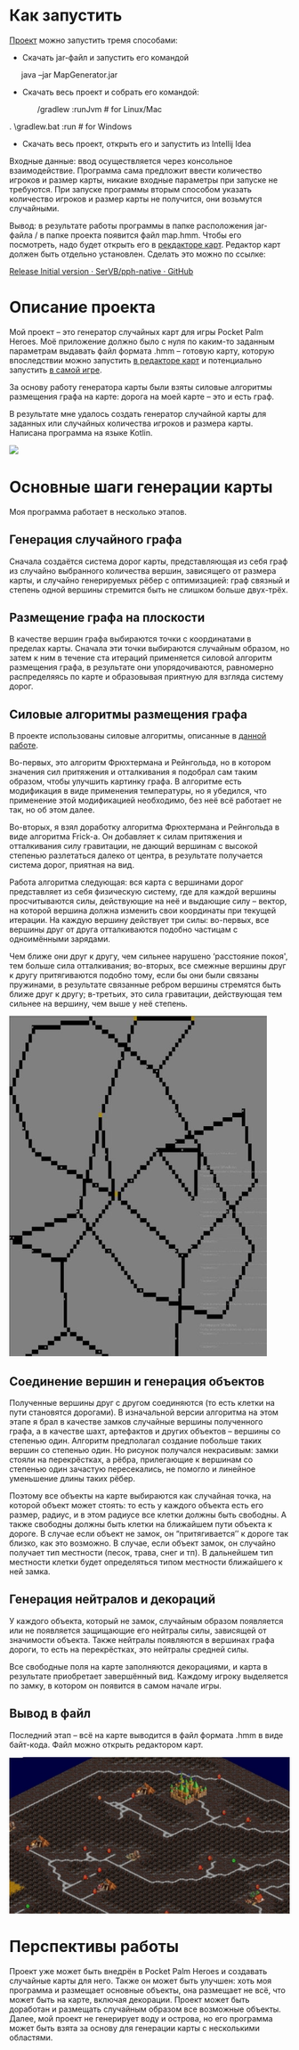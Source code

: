﻿# **Как запустить**
[Проект](https://github.com/Mopchik/MapGenerator) можно запустить тремя способами:

- Скачать jar-файл и запустить его командой

`	`java –jar MapGenerator.jar

- Скачать весь проект и собрать его командой:

`	    `/gradlew :runJvm      # for Linux/Mac

.   	     \gradlew.bat :run       # for Windows

- Скачать весь проект, открыть его и запустить из Intellij Idea

Входные данные: ввод осуществляется через консольное взаимодействие. Программа сама предложит ввести количество игроков и размер карты, никакие входные параметры при запуске не требуются. При запуске программы вторым способом указать количество игроков и размер карты не получится, они возьмутся случайными.

Вывод: в результате работы программы в папке расположения jar-файла / в папке проекта появится файл map.hmm. Чтобы его посмотреть, надо будет открыть его в [рекдакторе карт](https://github.com/SerVB/pph). Редактор карт должен быть отдельно установлен. Сделать это можно по ссылке:

[Release Initial version · SerVB/pph-native · GitHub](https://github.com/SerVB/pph-native/releases/tag/initial)


#
# **Описание проекта**
Мой проект – это генератор случайных карт для игры Pocket Palm Heroes. Моё приложение должно было с нуля по каким-то заданным параметрам выдавать файл формата .hmm – готовую карту, которую впоследствии можно запустить [в редакторе карт](https://github.com/SerVB/pph) и потенциально запустить [в самой игре](https://github.com/SerVB/pph).

За основу работу генератора карты были взяты силовые алгоритмы размещения графа на карте: дорога на моей карте – это и есть граф. 

В результате мне удалось создать генератор случайной карты для заданных или случайных количества игроков и размера карты. Написана программа на языке Kotlin. 

![](docs/res/Aspose.Words.3df21a6f-7d8f-4b00-b223-c27411fe25f5.001.png)


# **Основные шаги генерации карты**
Моя программа работает в несколько этапов.
## **Генерация случайного графа**
Сначала создаётся система дорог карты, представляющая из себя граф из случайно выбранного количества вершин, зависящего от размера карты, и случайно генерируемых рёбер с оптимизацией: граф связный и степень одной вершины стремится быть не слишком больше двух-трёх.
## **Размещение графа на плоскости**
В качестве вершин графа выбираются точки с координатами в пределах карты. Сначала эти точки выбираются случайным образом, но затем к ним в течение ста итераций применяется силовой алгоритм размещения графа, в результате они упорядочиваются, равномерно распределяясь по карте и образовывая приятную для взгляда систему дорог.
## **Силовые алгоритмы размещения графа**
В проекте использованы силовые алгоритмы, описанные в [данной работе](https://ppt-online.org/55733). 

Во-первых, это алгоритм Фрюхтермана и Рейнгольда, но в котором значения сил притяжения и отталкивания я подобрал сам таким образом, чтобы улучшить картинку графа. В алгоритме есть модификация в виде применения температуры, но я убедился, что применение этой модификацией необходимо, без неё всё работает не так, но об этом далее. 

Во-вторых, я взял доработку алгоритма Фрюхтермана и Рейнгольда в виде алгоритма Frick-а. Он добавляет к силам притяжения и отталкивания силу гравитации, не дающий вершинам с высокой степенью разлетаться далеко от центра, в результате получается система дорог, приятная на вид.

Работа алгоритма следующая: вся карта с вершинами дорог представляет из себя физическую систему, где для каждой вершины просчитываются силы, действующие на неё и выдающие силу – вектор, на которой вершина должна изменить свои координаты при текущей итерации. На каждую вершину действует три силы: во-первых, все вершины друг от друга отталкиваются подобно частицам с одноимёнными зарядами. 

Чем ближе они друг к другу, чем сильнее нарушено ‘расстояние покоя', тем больше сила отталкивания; во-вторых, все смежные вершины друг к другу притягиваются подобно тому, если бы они были связаны пружинами, в результате связанные ребром вершины стремятся быть ближе друг к другу; в-третьих, это сила гравитации, действующая тем сильнее на вершину, чем выше у неё степень. 

![](docs/res/Aspose.Words.3df21a6f-7d8f-4b00-b223-c27411fe25f5.002.jpeg)

## **Соединение вершин и генерация объектов**
Полученные вершины друг с другом соединяются (то есть клетки на пути становятся дорогами). В изначальной версии алгоритма на этом этапе я брал в качестве замков случайные вершины полученного графа, а в качестве шахт, артефактов и других объектов – вершины со степенью один. Алгоритм предполагал создание побольше таких вершин со степенью один. Но рисунок получался некрасивым: замки стояли на перекрёстках, а рёбра, прилегающие к вершинам со степенью один зачастую пересекались, не помогло и линейное уменьшение длины таких рёбер. 

Поэтому все объекты на карте выбираются как случайная точка, на которой объект может стоять: то есть у каждого объекта есть его размер, радиус, и в этом радиусе все клетки должны быть свободны. А также свободны должны быть клетки на ближайшем пути объекта к дороге. В случае если объект не замок, он “притягивается’’ к дороге так близко, как это возможно. В случае, если объект замок, он случайно получает тип местности (песок, трава, снег и тп). В дальнейшем тип местности клетки будет определяться типом местности ближайшего к ней замка. 
## **Генерация нейтралов и декораций**
У каждого объекта, который не замок, случайным образом появляется или не появляется защищающие его нейтралы силы, зависящей от значимости объекта. Также нейтралы появляются в вершинах графа дороги, то есть на перекрёстках, это нейтралы средней силы. 

Все свободные поля на карте заполняются декорациями, и карта в результате приобретает завершённый вид. Каждому игроку выделяется по замку, в котором он появится в самом начале игры.

## **Вывод в файл**
Последний этап – всё на карте выводится в файл формата .hmm в виде байт-кода. Файл можно открыть редактором карт.

![](docs/res/Aspose.Words.3df21a6f-7d8f-4b00-b223-c27411fe25f5.003.jpeg)


# **Перспективы работы**
Проект уже может быть внедрён в Pocket Palm Heroes и создавать случайные карты для него. Также он может быть улучшен: хоть моя программа и размещает основные объекты, она размещает не всё, что может быть на карте, включая декорации. Проект может быть доработан и размещать случайным образом все возможные объекты. Далее, мой проект не генерирует воду и острова, но его программа может быть взята за основу для генерации карты с несколькими областями. 
